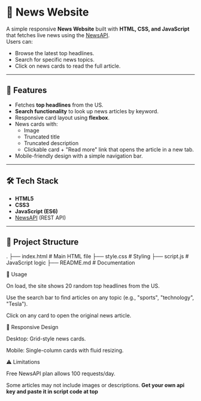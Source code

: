 # 📰 News Website


A simple responsive **News Website** built with **HTML, CSS, and JavaScript** that fetches live news using the [NewsAPI](https://newsapi.org/).  
Users can:
- Browse the latest top headlines.
- Search for specific news topics.
- Click on news cards to read the full article.

---

## 🚀 Features
- Fetches **top headlines** from the US.
- **Search functionality** to look up news articles by keyword.
- Responsive card layout using **flexbox**.
- News cards with:
  - Image
  - Truncated title
  - Truncated description
  - Clickable card + "Read more" link that opens the article in a new tab.
- Mobile-friendly design with a simple navigation bar.

---

## 🛠️ Tech Stack
- **HTML5**
- **CSS3**
- **JavaScript (ES6)**
- [NewsAPI](https://newsapi.org/) (REST API)

---

## 📂 Project Structure
.
├── index.html # Main HTML file
├── style.css # Styling
├── script.js # JavaScript logic
├── README.md # Documentation

🎯 Usage

On load, the site shows 20 random top headlines from the US.

Use the search bar to find articles on any topic (e.g., "sports", "technology", "Tesla").

Click on any card to open the original news article.

📱 Responsive Design

Desktop: Grid-style news cards.

Mobile: Single-column cards with fluid resizing.

⚠️ Limitations

Free NewsAPI plan allows 100 requests/day.

Some articles may not include images or descriptions.
**Get your own api key and paste it in script code at top**

